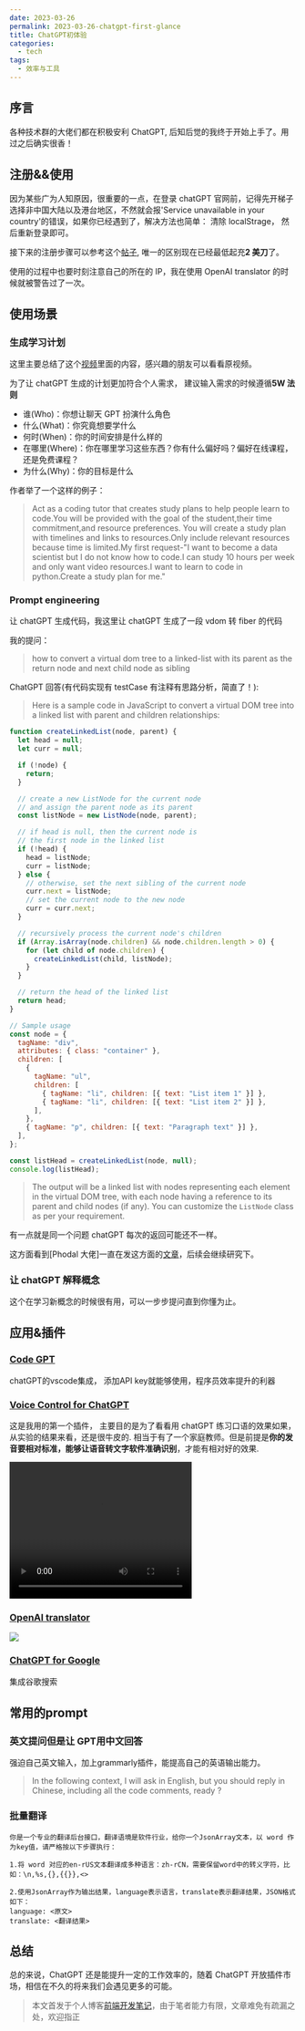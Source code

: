 ```yaml
---
date: 2023-03-26
permalink: 2023-03-26-chatgpt-first-glance
title: ChatGPT初体验
categories:
  - tech
tags:
  - 效率与工具
---
```


## 序言

各种技术群的大佬们都在积极安利 ChatGPT, 后知后觉的我终于开始上手了。用过之后确实很香！

## 注册&&使用

因为某些广为人知原因，很重要的一点，在登录 chatGPT 官网前，记得先开梯子选择非中国大陆以及港台地区，不然就会报'Service unavailable in your country'的错误，如果你已经遇到了，解决方法也简单： 清除 localStrage， 然后重新登录即可。

接下来的注册步骤可以参考这个[帖子](https://cloud.tencent.com/developer/article/2187653), 唯一的区别现在已经最低起充**2 美刀**了。

使用的过程中也要时刻注意自己的所在的 IP，我在使用 OpenAI translator 的时候就被警告过了一次。

## 使用场景

### 生成学习计划

这里主要总结了这个[视频](https://www.youtube.com/watch?v=VznoKyh6AXs)里面的内容，感兴趣的朋友可以看看原视频。

为了让 chatGPT 生成的计划更加符合个人需求， 建议输入需求的时候遵循**5W 法则**

- 谁(Who)：你想让聊天 GPT 扮演什么角色
- 什么(What)：你究竟想要学什么
- 何时(When)：你的时间安排是什么样的
- 在哪里(Where)：你在哪里学习这些东西？你有什么偏好吗？偏好在线课程，还是免费课程？
- 为什么(Why)：你的目标是什么

作者举了一个这样的例子：

> Act as a coding tutor that creates study plans to help people learn to code.You will be
> provided with the goal of the student,their time commitment,and resource preferences.
> You will create a study plan with timelines and links to resources.Only include relevant
> resources because time is limited.My first request-"I want to become a data scientist
> but I do not know how to code.I can study 10 hours per week and only want video
> resources.I want to learn to code in python.Create a study plan for me."

### Prompt engineering

让 chatGPT 生成代码，我这里让 chatGPT 生成了一段 vdom 转 fiber 的代码

我的提问：

> how to convert a virtual dom tree to a linked-list with its parent as the return node and next child node as sibling

ChatGPT 回答(有代码实现有 testCase 有注释有思路分析，简直了！):

> Here is a sample code in JavaScript to convert a virtual DOM tree into a linked list with parent and children relationships:

```js
function createLinkedList(node, parent) {
  let head = null;
  let curr = null;

  if (!node) {
    return;
  }

  // create a new ListNode for the current node
  // and assign the parent node as its parent
  const listNode = new ListNode(node, parent);

  // if head is null, then the current node is
  // the first node in the linked list
  if (!head) {
    head = listNode;
    curr = listNode;
  } else {
    // otherwise, set the next sibling of the current node
    curr.next = listNode;
    // set the current node to the new node
    curr = curr.next;
  }

  // recursively process the current node's children
  if (Array.isArray(node.children) && node.children.length > 0) {
    for (let child of node.children) {
      createLinkedList(child, listNode);
    }
  }

  // return the head of the linked list
  return head;
}

// Sample usage
const node = {
  tagName: "div",
  attributes: { class: "container" },
  children: [
    {
      tagName: "ul",
      children: [
        { tagName: "li", children: [{ text: "List item 1" }] },
        { tagName: "li", children: [{ text: "List item 2" }] },
      ],
    },
    { tagName: "p", children: [{ text: "Paragraph text" }] },
  ],
};

const listHead = createLinkedList(node, null);
console.log(listHead);
```

> The output will be a linked list with nodes representing each element in the virtual DOM tree, with each node having a reference to its parent and child nodes (if any). You can customize the `ListNode` class as per your requirement.

有一点就是同一个问题 chatGPT 每次的返回可能还不一样。

这方面看到[Phodal 大佬]一直在发这方面的[文章](https://mp.weixin.qq.com/mp/appmsgalbum?__biz=MjM5Mjg4NDMwMA==&action=getalbum&album_id=2816917797762154499&scene=173&from_msgid=2652978497&from_itemidx=1&count=3&nolastread=1#wechat_redirect)，后续会继续研究下。

### 让 chatGPT 解释概念

这个在学习新概念的时候很有用，可以一步步提问直到你懂为止。

## 应用&插件

### [Code GPT](https://marketplace.visualstudio.com/items?itemName=DanielSanMedium.dscodegpt)

chatGPT的vscode集成， 添加API key就能够使用，程序员效率提升的利器

### [Voice Control for ChatGPT](https://chrome.google.com/webstore/detail/voice-control-for-chatgpt/eollffkcakegifhacjnlnegohfdlidhn/related)

这是我用的第一个插件， 主要目的是为了看看用 chatGPT 练习口语的效果如果， 从实验的结果来看，还是很牛皮的. 相当于有了一个家庭教师。但是前提是**你的发音要相对标准，能够让语音转文字软件准确识别**，才能有相对好的效果.

<video width="320" height="240" controls>
  <source src="https://cdn.jsdelivr.net/gh/chenxiaoyao6228/cloudimg@main/2023/chatGTP-voice-conversation.mp4" type="video/mp4">
</video>

### [OpenAI translator](https://github.com/yetone/openai-translator)

![](https://cdn.jsdelivr.net/gh/chenxiaoyao6228/cloudimg@main/2023/open-ai-translator-usage-1.png)

### [ChatGPT for Google](https://chrome.google.com/webstore/detail/chatgpt-for-google/jgjaeacdkonaoafenlfkkkmbaopkbilf)

集成谷歌搜索


## 常用的prompt

### 英文提问但是让 GPT用中文回答

强迫自己英文输入，加上grammarly插件，能提高自己的英语输出能力。

> In the following context, I will ask in English, but you should reply in Chinese, including all the code comments, ready ?

### 批量翻译

```
你是一个专业的翻译后台接口，翻译语境是软件行业，给你一个JsonArray文本，以 word 作为key值，请严格按以下步骤执行：

1.将 word 对应的en-rUS文本翻译成多种语言：zh-rCN，需要保留word中的转义字符，比如：\n,%s,{},{{}},<>

2.使用JsonArray作为输出结果，language表示语言，translate表示翻译结果，JSON格式如下：
language: <原文>
translate: <翻译结果>

```

## 总结

总的来说，ChatGPT 还是能提升一定的工作效率的，随着 ChatGPT 开放插件市场，相信在不久的将来我们会遇见更多的可能。


 
 
 > 本文首发于个人博客[前端开发笔记](https://github.com/chenxiaoyao6228/fe-notes)，由于笔者能力有限，文章难免有疏漏之处，欢迎指正
